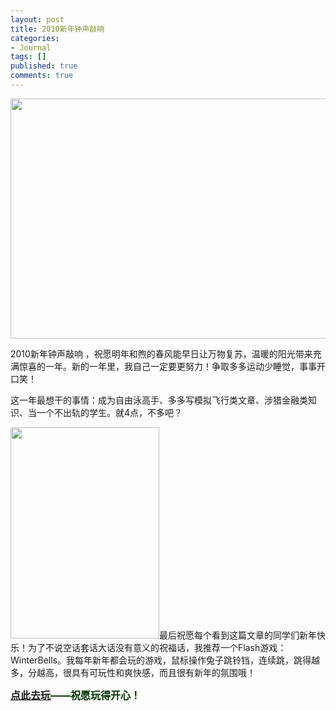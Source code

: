 ```yaml
---
layout: post
title: 2010新年钟声敲响
categories:
- Journal
tags: []
published: true
comments: true
---
```

<p><a rel="attachment wp-att-481" href="http://dynamii.tk/?attachment_id=481"><img class="alignnone size-full wp-image-481" title="新年快乐！" src="http://trowa.org/wp-content/media/2009/12/Happy-New-Year.jpg" alt="" width="512" height="384" /></a></p>

<p>2010新年钟声敲响 ，祝愿明年和煦的春风能早日让万物复苏，温暖的阳光带来充满惊喜的一年。新的一年里，我自己一定要更努力！争取多多运动少睡觉，事事开口笑！</p>

<p>这一年最想干的事情：成为自由泳高手、多多写模拟飞行类文章、涉猎金融类知识、当一个不出轨的学生。就4点，不多吧？</p>

<p><a rel="attachment wp-att-482" href="http://dynamii.tk/?attachment_id=482"><img class="alignright size-full wp-image-482" title="winterbells" src="http://trowa.org/wp-content/media/2009/12/winterbells.jpg" alt="" width="238" height="338" /></a>最后祝愿每个看到这篇文章的同学们新年快乐！为了不说空话套话大话没有意义的祝福话，我推荐一个Flash游戏：WinterBells。我每年新年都会玩的游戏，鼠标操作兔子跳铃铛，连续跳，跳得越多，分越高，很具有可玩性和爽快感，而且很有新年的氛围哦！</p>

<p><span style="font-size: medium;"><strong><span style="color: #003300;"><a href="http://www.ferryhalim.com/orisinal/g3/bells.htm">点此去玩</a>——祝愿玩得开心！</span></strong></span></p>
